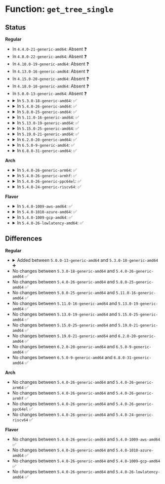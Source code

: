 # Function: <code>get_tree_single</code>

## Status
<b>Regular</b>
<ul>
<li>
In <code>4.4.0-21-generic-amd64</code>: Absent ❓
</li>
<li>
In <code>4.8.0-22-generic-amd64</code>: Absent ❓
</li>
<li>
In <code>4.10.0-19-generic-amd64</code>: Absent ❓
</li>
<li>
In <code>4.13.0-16-generic-amd64</code>: Absent ❓
</li>
<li>
In <code>4.15.0-20-generic-amd64</code>: Absent ❓
</li>
<li>
In <code>4.18.0-10-generic-amd64</code>: Absent ❓
</li>
<li>
In <code>5.0.0-13-generic-amd64</code>: Absent ❓
</li>
<li>
<details>
<summary>In <code>5.3.0-18-generic-amd64</code>: ✅</summary>

```c
int get_tree_single(struct fs_context * fc, int (*)(struct super_block *, struct fs_context *) fill_super)
```

```json
{
  "name": "get_tree_single",
  "collision_type": "Unique Global",
  "inline_type": "No",
  "funcs": [
    {
      "addr": 18446744071581791760,
      "name": "get_tree_single",
      "external": true,
      "loc": "fs/super.c:1206",
      "file": "fs/super.c",
      "inline": "seen, unknown",
      "caller_inline": [],
      "caller_func": [
        "fs/configfs/mount.c:configfs_get_tree",
        "fs/fuse/control.c:fuse_ctl_get_tree",
        "fs/efivarfs/super.c:efivarfs_get_tree",
        "security/inode.c:securityfs_get_tree",
        "security/selinux/selinuxfs.c:sel_get_tree",
        "security/smack/smackfs.c:smk_get_tree",
        "security/apparmor/apparmorfs.c:apparmorfs_get_tree"
      ]
    }
  ],
  "symbols": [
    {
      "addr": 18446744071581791760,
      "name": "get_tree_single",
      "section": ".text",
      "bind": "STB_GLOBAL",
      "size": 21
    }
  ]
}
```
</details>
</li>
<li>
<details>
<summary>In <code>5.4.0-26-generic-amd64</code>: ✅</summary>

```c
int get_tree_single(struct fs_context * fc, int (*)(struct super_block *, struct fs_context *) fill_super)
```

```json
{
  "name": "get_tree_single",
  "collision_type": "Unique Global",
  "inline_type": "No",
  "funcs": [
    {
      "addr": 18446744071581866304,
      "name": "get_tree_single",
      "external": true,
      "loc": "fs/super.c:1225",
      "file": "fs/super.c",
      "inline": "seen, unknown",
      "caller_inline": [],
      "caller_func": [
        "fs/configfs/mount.c:configfs_get_tree",
        "fs/fuse/control.c:fuse_ctl_get_tree",
        "fs/efivarfs/super.c:efivarfs_get_tree",
        "security/inode.c:securityfs_get_tree",
        "security/selinux/selinuxfs.c:sel_get_tree",
        "security/smack/smackfs.c:smk_get_tree",
        "security/apparmor/apparmorfs.c:apparmorfs_get_tree"
      ]
    }
  ],
  "symbols": [
    {
      "addr": 18446744071581866304,
      "name": "get_tree_single",
      "section": ".text",
      "bind": "STB_GLOBAL",
      "size": 21
    }
  ]
}
```
</details>
</li>
<li>
<details>
<summary>In <code>5.8.0-25-generic-amd64</code>: ✅</summary>

```c
int get_tree_single(struct fs_context * fc, int (*)(struct super_block *, struct fs_context *) fill_super)
```

```json
{
  "name": "get_tree_single",
  "collision_type": "Unique Global",
  "inline_type": "No",
  "funcs": [
    {
      "addr": 18446744071582090144,
      "name": "get_tree_single",
      "external": true,
      "loc": "fs/super.c:1225",
      "file": "fs/super.c",
      "inline": "seen, unknown",
      "caller_inline": [],
      "caller_func": [
        "fs/configfs/mount.c:configfs_get_tree",
        "fs/fuse/control.c:fuse_ctl_get_tree",
        "fs/efivarfs/super.c:efivarfs_get_tree",
        "security/inode.c:securityfs_get_tree",
        "security/selinux/selinuxfs.c:sel_get_tree",
        "security/smack/smackfs.c:smk_get_tree",
        "security/apparmor/apparmorfs.c:apparmorfs_get_tree"
      ]
    }
  ],
  "symbols": [
    {
      "addr": 18446744071582090144,
      "name": "get_tree_single",
      "section": ".text",
      "bind": "STB_GLOBAL",
      "size": 187
    }
  ]
}
```
</details>
</li>
<li>
<details>
<summary>In <code>5.11.0-16-generic-amd64</code>: ✅</summary>

```c
int get_tree_single(struct fs_context * fc, int (*)(struct super_block *, struct fs_context *) fill_super)
```

```json
{
  "name": "get_tree_single",
  "collision_type": "Unique Global",
  "inline_type": "No",
  "funcs": [
    {
      "addr": 18446744071582136368,
      "name": "get_tree_single",
      "external": true,
      "loc": "fs/super.c:1172",
      "file": "fs/super.c",
      "inline": "seen, unknown",
      "caller_inline": [],
      "caller_func": [
        "fs/configfs/mount.c:configfs_get_tree",
        "fs/fuse/control.c:fuse_ctl_get_tree",
        "fs/efivarfs/super.c:efivarfs_get_tree",
        "security/inode.c:securityfs_get_tree",
        "security/selinux/selinuxfs.c:sel_get_tree",
        "security/smack/smackfs.c:smk_get_tree",
        "security/apparmor/apparmorfs.c:apparmorfs_get_tree"
      ]
    }
  ],
  "symbols": [
    {
      "addr": 18446744071582136368,
      "name": "get_tree_single",
      "section": ".text",
      "bind": "STB_GLOBAL",
      "size": 187
    }
  ]
}
```
</details>
</li>
<li>
<details>
<summary>In <code>5.13.0-19-generic-amd64</code>: ✅</summary>

```c
int get_tree_single(struct fs_context * fc, int (*)(struct super_block *, struct fs_context *) fill_super)
```

```json
{
  "name": "get_tree_single",
  "collision_type": "Unique Global",
  "inline_type": "No",
  "funcs": [
    {
      "addr": 18446744071582160944,
      "name": "get_tree_single",
      "external": true,
      "loc": "fs/super.c:1174",
      "file": "fs/super.c",
      "inline": "seen, unknown",
      "caller_inline": [],
      "caller_func": [
        "fs/configfs/mount.c:configfs_get_tree",
        "fs/fuse/control.c:fuse_ctl_get_tree",
        "fs/efivarfs/super.c:efivarfs_get_tree",
        "security/inode.c:securityfs_get_tree",
        "security/selinux/selinuxfs.c:sel_get_tree",
        "security/smack/smackfs.c:smk_get_tree",
        "security/apparmor/apparmorfs.c:apparmorfs_get_tree"
      ]
    }
  ],
  "symbols": [
    {
      "addr": 18446744071582160944,
      "name": "get_tree_single",
      "section": ".text",
      "bind": "STB_GLOBAL",
      "size": 187
    }
  ]
}
```
</details>
</li>
<li>
<details>
<summary>In <code>5.15.0-25-generic-amd64</code>: ✅</summary>

```c
int get_tree_single(struct fs_context * fc, int (*)(struct super_block *, struct fs_context *) fill_super)
```

```json
{
  "name": "get_tree_single",
  "collision_type": "Unique Global",
  "inline_type": "No",
  "funcs": [
    {
      "addr": 18446744071582478112,
      "name": "get_tree_single",
      "external": true,
      "loc": "fs/super.c:1174",
      "file": "fs/super.c",
      "inline": "seen, unknown",
      "caller_inline": [],
      "caller_func": [
        "fs/configfs/mount.c:configfs_get_tree",
        "fs/fuse/control.c:fuse_ctl_get_tree",
        "fs/efivarfs/super.c:efivarfs_get_tree",
        "security/inode.c:securityfs_get_tree",
        "security/selinux/selinuxfs.c:sel_get_tree",
        "security/smack/smackfs.c:smk_get_tree",
        "security/apparmor/apparmorfs.c:apparmorfs_get_tree"
      ]
    }
  ],
  "symbols": [
    {
      "addr": 18446744071582478112,
      "name": "get_tree_single",
      "section": ".text",
      "bind": "STB_GLOBAL",
      "size": 187
    }
  ]
}
```
</details>
</li>
<li>
<details>
<summary>In <code>5.19.0-21-generic-amd64</code>: ✅</summary>

```c
int get_tree_single(struct fs_context * fc, int (*)(struct super_block *, struct fs_context *) fill_super)
```

```json
{
  "name": "get_tree_single",
  "collision_type": "Unique Global",
  "inline_type": "No",
  "funcs": [
    {
      "addr": 18446744071582998960,
      "name": "get_tree_single",
      "external": true,
      "loc": "fs/super.c:1173",
      "file": "fs/super.c",
      "inline": "seen, unknown",
      "caller_inline": [],
      "caller_func": [
        "fs/configfs/mount.c:configfs_get_tree",
        "fs/fuse/control.c:fuse_ctl_get_tree",
        "fs/efivarfs/super.c:efivarfs_get_tree",
        "security/inode.c:securityfs_get_tree",
        "security/selinux/selinuxfs.c:sel_get_tree",
        "security/smack/smackfs.c:smk_get_tree",
        "security/apparmor/apparmorfs.c:apparmorfs_get_tree"
      ]
    }
  ],
  "symbols": [
    {
      "addr": 18446744071582998960,
      "name": "get_tree_single",
      "section": ".text",
      "bind": "STB_GLOBAL",
      "size": 176
    }
  ]
}
```
</details>
</li>
<li>
<details>
<summary>In <code>6.2.0-20-generic-amd64</code>: ✅</summary>

```c
int get_tree_single(struct fs_context * fc, int (*)(struct super_block *, struct fs_context *) fill_super)
```

```json
{
  "name": "get_tree_single",
  "collision_type": "Unique Global",
  "inline_type": "No",
  "funcs": [
    {
      "addr": 18446744071583562992,
      "name": "get_tree_single",
      "external": true,
      "loc": "fs/super.c:1174",
      "file": "fs/super.c",
      "inline": "seen, unknown",
      "caller_inline": [],
      "caller_func": [
        "fs/configfs/mount.c:configfs_get_tree",
        "fs/fuse/control.c:fuse_ctl_get_tree",
        "fs/efivarfs/super.c:efivarfs_get_tree",
        "security/inode.c:securityfs_get_tree",
        "security/selinux/selinuxfs.c:sel_get_tree",
        "security/smack/smackfs.c:smk_get_tree",
        "security/apparmor/apparmorfs.c:apparmorfs_get_tree"
      ]
    }
  ],
  "symbols": [
    {
      "addr": 18446744071583562992,
      "name": "get_tree_single",
      "section": ".text",
      "bind": "STB_GLOBAL",
      "size": 40
    }
  ]
}
```
</details>
</li>
<li>
<details>
<summary>In <code>6.5.0-9-generic-amd64</code>: ✅</summary>

```c
int get_tree_single(struct fs_context * fc, int (*)(struct super_block *, struct fs_context *) fill_super)
```

```json
{
  "name": "get_tree_single",
  "collision_type": "Unique Global",
  "inline_type": "No",
  "funcs": [
    {
      "addr": 18446744071583779296,
      "name": "get_tree_single",
      "external": true,
      "loc": "fs/super.c:1185",
      "file": "fs/super.c",
      "inline": "seen, unknown",
      "caller_inline": [],
      "caller_func": [
        "fs/configfs/mount.c:configfs_get_tree",
        "fs/fuse/control.c:fuse_ctl_get_tree",
        "fs/efivarfs/super.c:efivarfs_get_tree",
        "security/inode.c:securityfs_get_tree",
        "security/selinux/selinuxfs.c:sel_get_tree",
        "security/smack/smackfs.c:smk_get_tree",
        "security/apparmor/apparmorfs.c:apparmorfs_get_tree"
      ]
    }
  ],
  "symbols": [
    {
      "addr": 18446744071583779296,
      "name": "get_tree_single",
      "section": ".text",
      "bind": "STB_GLOBAL",
      "size": 40
    }
  ]
}
```
</details>
</li>
<li>
<details>
<summary>In <code>6.8.0-31-generic-amd64</code>: ✅</summary>

```c
int get_tree_single(struct fs_context * fc, int (*)(struct super_block *, struct fs_context *) fill_super)
```

```json
{
  "name": "get_tree_single",
  "collision_type": "Unique Global",
  "inline_type": "No",
  "funcs": [
    {
      "addr": 18446744071583981904,
      "name": "get_tree_single",
      "external": true,
      "loc": "fs/super.c:1291",
      "file": "fs/super.c",
      "inline": "seen, unknown",
      "caller_inline": [],
      "caller_func": [
        "fs/configfs/mount.c:configfs_get_tree",
        "fs/fuse/control.c:fuse_ctl_get_tree",
        "fs/efivarfs/super.c:efivarfs_get_tree",
        "security/inode.c:securityfs_get_tree",
        "security/selinux/selinuxfs.c:sel_get_tree",
        "security/smack/smackfs.c:smk_get_tree",
        "security/apparmor/apparmorfs.c:apparmorfs_get_tree"
      ]
    }
  ],
  "symbols": [
    {
      "addr": 18446744071583981904,
      "name": "get_tree_single",
      "section": ".text",
      "bind": "STB_GLOBAL",
      "size": 155
    }
  ]
}
```
</details>
</li>
</ul>
<b>Arch</b>
<ul>
<li>
<details>
<summary>In <code>5.4.0-26-generic-arm64</code>: ✅</summary>

```c
int get_tree_single(struct fs_context * fc, int (*)(struct super_block *, struct fs_context *) fill_super)
```

```json
{
  "name": "get_tree_single",
  "collision_type": "Unique Global",
  "inline_type": "No",
  "funcs": [
    {
      "addr": 18446603336493337888,
      "name": "get_tree_single",
      "external": true,
      "loc": "fs/super.c:1225",
      "file": "fs/super.c",
      "inline": "seen, unknown",
      "caller_inline": [],
      "caller_func": [
        "fs/configfs/mount.c:configfs_get_tree",
        "fs/fuse/control.c:fuse_ctl_get_tree",
        "fs/efivarfs/super.c:efivarfs_get_tree",
        "security/inode.c:securityfs_get_tree",
        "security/selinux/selinuxfs.c:sel_get_tree",
        "security/smack/smackfs.c:smk_get_tree",
        "security/apparmor/apparmorfs.c:apparmorfs_get_tree"
      ]
    }
  ],
  "symbols": [
    {
      "addr": 18446603336493337888,
      "name": "get_tree_single",
      "section": ".text",
      "bind": "STB_GLOBAL",
      "size": 56
    }
  ]
}
```
</details>
</li>
<li>
<details>
<summary>In <code>5.4.0-26-generic-armhf</code>: ✅</summary>

```c
int get_tree_single(struct fs_context * fc, int (*)(struct super_block *, struct fs_context *) fill_super)
```

```json
{
  "name": "get_tree_single",
  "collision_type": "Unique Global",
  "inline_type": "No",
  "funcs": [
    {
      "addr": 3226932024,
      "name": "get_tree_single",
      "external": true,
      "loc": "fs/super.c:1225",
      "file": "fs/super.c",
      "inline": "seen, unknown",
      "caller_inline": [],
      "caller_func": [
        "fs/configfs/mount.c:configfs_get_tree",
        "fs/fuse/control.c:fuse_ctl_get_tree",
        "fs/efivarfs/super.c:efivarfs_get_tree",
        "security/inode.c:securityfs_get_tree",
        "security/selinux/selinuxfs.c:sel_get_tree",
        "security/smack/smackfs.c:smk_get_tree",
        "security/apparmor/apparmorfs.c:apparmorfs_get_tree"
      ]
    }
  ],
  "symbols": [
    {
      "addr": 3226932024,
      "name": "get_tree_single",
      "section": ".text",
      "bind": "STB_GLOBAL",
      "size": 36
    }
  ]
}
```
</details>
</li>
<li>
<details>
<summary>In <code>5.4.0-26-generic-ppc64el</code>: ✅</summary>

```c
int get_tree_single(struct fs_context * fc, int (*)(struct super_block *, struct fs_context *) fill_super)
```

```json
{
  "name": "get_tree_single",
  "collision_type": "Unique Global",
  "inline_type": "No",
  "funcs": [
    {
      "addr": 13835058055286881424,
      "name": "get_tree_single",
      "external": true,
      "loc": "fs/super.c:1225",
      "file": "fs/super.c",
      "inline": "seen, unknown",
      "caller_inline": [],
      "caller_func": [
        "fs/configfs/mount.c:configfs_get_tree",
        "fs/fuse/control.c:fuse_ctl_get_tree",
        "security/inode.c:securityfs_get_tree",
        "security/selinux/selinuxfs.c:sel_get_tree",
        "security/smack/smackfs.c:smk_get_tree",
        "security/apparmor/apparmorfs.c:apparmorfs_get_tree"
      ]
    }
  ],
  "symbols": [
    {
      "addr": 13835058055286881424,
      "name": "get_tree_single",
      "section": ".text",
      "bind": "STB_GLOBAL",
      "size": 28
    }
  ]
}
```
</details>
</li>
<li>
<details>
<summary>In <code>5.4.0-24-generic-riscv64</code>: ✅</summary>

```c
int get_tree_single(struct fs_context * fc, int (*)(struct super_block *, struct fs_context *) fill_super)
```

```json
{
  "name": "get_tree_single",
  "collision_type": "Unique Global",
  "inline_type": "No",
  "funcs": [
    {
      "addr": 18446743936273068626,
      "name": "get_tree_single",
      "external": true,
      "loc": "fs/super.c:1225",
      "file": "fs/super.c",
      "inline": "seen, unknown",
      "caller_inline": [],
      "caller_func": [
        "fs/configfs/mount.c:configfs_get_tree",
        "fs/fuse/control.c:fuse_ctl_get_tree",
        "security/inode.c:securityfs_get_tree",
        "security/selinux/selinuxfs.c:sel_get_tree",
        "security/smack/smackfs.c:smk_get_tree",
        "security/apparmor/apparmorfs.c:apparmorfs_get_tree"
      ]
    }
  ],
  "symbols": [
    {
      "addr": 18446743936273068626,
      "name": "get_tree_single",
      "section": ".text",
      "bind": "STB_GLOBAL",
      "size": 52
    }
  ]
}
```
</details>
</li>
</ul>
<b>Flavor</b>
<ul>
<li>
<details>
<summary>In <code>5.4.0-1009-aws-amd64</code>: ✅</summary>

```c
int get_tree_single(struct fs_context * fc, int (*)(struct super_block *, struct fs_context *) fill_super)
```

```json
{
  "name": "get_tree_single",
  "collision_type": "Unique Global",
  "inline_type": "No",
  "funcs": [
    {
      "addr": 18446744071581835040,
      "name": "get_tree_single",
      "external": true,
      "loc": "fs/super.c:1225",
      "file": "fs/super.c",
      "inline": "seen, unknown",
      "caller_inline": [],
      "caller_func": [
        "fs/configfs/mount.c:configfs_get_tree",
        "fs/fuse/control.c:fuse_ctl_get_tree",
        "fs/efivarfs/super.c:efivarfs_get_tree",
        "security/inode.c:securityfs_get_tree",
        "security/selinux/selinuxfs.c:sel_get_tree",
        "security/smack/smackfs.c:smk_get_tree",
        "security/apparmor/apparmorfs.c:apparmorfs_get_tree"
      ]
    }
  ],
  "symbols": [
    {
      "addr": 18446744071581835040,
      "name": "get_tree_single",
      "section": ".text",
      "bind": "STB_GLOBAL",
      "size": 21
    }
  ]
}
```
</details>
</li>
<li>
<details>
<summary>In <code>5.4.0-1010-azure-amd64</code>: ✅</summary>

```c
int get_tree_single(struct fs_context * fc, int (*)(struct super_block *, struct fs_context *) fill_super)
```

```json
{
  "name": "get_tree_single",
  "collision_type": "Unique Global",
  "inline_type": "No",
  "funcs": [
    {
      "addr": 18446744071581772704,
      "name": "get_tree_single",
      "external": true,
      "loc": "fs/super.c:1225",
      "file": "fs/super.c",
      "inline": "seen, unknown",
      "caller_inline": [],
      "caller_func": [
        "fs/configfs/mount.c:configfs_get_tree",
        "fs/fuse/control.c:fuse_ctl_get_tree",
        "fs/efivarfs/super.c:efivarfs_get_tree",
        "security/inode.c:securityfs_get_tree",
        "security/selinux/selinuxfs.c:sel_get_tree",
        "security/smack/smackfs.c:smk_get_tree",
        "security/apparmor/apparmorfs.c:apparmorfs_get_tree"
      ]
    }
  ],
  "symbols": [
    {
      "addr": 18446744071581772704,
      "name": "get_tree_single",
      "section": ".text",
      "bind": "STB_GLOBAL",
      "size": 21
    }
  ]
}
```
</details>
</li>
<li>
<details>
<summary>In <code>5.4.0-1009-gcp-amd64</code>: ✅</summary>

```c
int get_tree_single(struct fs_context * fc, int (*)(struct super_block *, struct fs_context *) fill_super)
```

```json
{
  "name": "get_tree_single",
  "collision_type": "Unique Global",
  "inline_type": "No",
  "funcs": [
    {
      "addr": 18446744071581826352,
      "name": "get_tree_single",
      "external": true,
      "loc": "fs/super.c:1225",
      "file": "fs/super.c",
      "inline": "seen, unknown",
      "caller_inline": [],
      "caller_func": [
        "fs/configfs/mount.c:configfs_get_tree",
        "fs/fuse/control.c:fuse_ctl_get_tree",
        "fs/efivarfs/super.c:efivarfs_get_tree",
        "security/inode.c:securityfs_get_tree",
        "security/selinux/selinuxfs.c:sel_get_tree",
        "security/smack/smackfs.c:smk_get_tree",
        "security/apparmor/apparmorfs.c:apparmorfs_get_tree"
      ]
    }
  ],
  "symbols": [
    {
      "addr": 18446744071581826352,
      "name": "get_tree_single",
      "section": ".text",
      "bind": "STB_GLOBAL",
      "size": 21
    }
  ]
}
```
</details>
</li>
<li>
<details>
<summary>In <code>5.4.0-26-lowlatency-amd64</code>: ✅</summary>

```c
int get_tree_single(struct fs_context * fc, int (*)(struct super_block *, struct fs_context *) fill_super)
```

```json
{
  "name": "get_tree_single",
  "collision_type": "Unique Global",
  "inline_type": "No",
  "funcs": [
    {
      "addr": 18446744071581895536,
      "name": "get_tree_single",
      "external": true,
      "loc": "fs/super.c:1225",
      "file": "fs/super.c",
      "inline": "seen, unknown",
      "caller_inline": [],
      "caller_func": [
        "fs/configfs/mount.c:configfs_get_tree",
        "fs/fuse/control.c:fuse_ctl_get_tree",
        "fs/efivarfs/super.c:efivarfs_get_tree",
        "security/inode.c:securityfs_get_tree",
        "security/selinux/selinuxfs.c:sel_get_tree",
        "security/smack/smackfs.c:smk_get_tree",
        "security/apparmor/apparmorfs.c:apparmorfs_get_tree"
      ]
    }
  ],
  "symbols": [
    {
      "addr": 18446744071581895536,
      "name": "get_tree_single",
      "section": ".text",
      "bind": "STB_GLOBAL",
      "size": 21
    }
  ]
}
```
</details>
</li>
</ul>

## Differences
<b>Regular</b>
<ul>
<li>
<details>
<summary>Added between <code>5.0.0-13-generic-amd64</code> and <code>5.3.0-18-generic-amd64</code> ➕</summary>

```c
int get_tree_single(struct fs_context * fc, int (*)(struct super_block *, struct fs_context *) fill_super)
```
</details>
</li>
<li>
No changes between <code>5.3.0-18-generic-amd64</code> and <code>5.4.0-26-generic-amd64</code> ✅
</li>
<li>
No changes between <code>5.4.0-26-generic-amd64</code> and <code>5.8.0-25-generic-amd64</code> ✅
</li>
<li>
No changes between <code>5.8.0-25-generic-amd64</code> and <code>5.11.0-16-generic-amd64</code> ✅
</li>
<li>
No changes between <code>5.11.0-16-generic-amd64</code> and <code>5.13.0-19-generic-amd64</code> ✅
</li>
<li>
No changes between <code>5.13.0-19-generic-amd64</code> and <code>5.15.0-25-generic-amd64</code> ✅
</li>
<li>
No changes between <code>5.15.0-25-generic-amd64</code> and <code>5.19.0-21-generic-amd64</code> ✅
</li>
<li>
No changes between <code>5.19.0-21-generic-amd64</code> and <code>6.2.0-20-generic-amd64</code> ✅
</li>
<li>
No changes between <code>6.2.0-20-generic-amd64</code> and <code>6.5.0-9-generic-amd64</code> ✅
</li>
<li>
No changes between <code>6.5.0-9-generic-amd64</code> and <code>6.8.0-31-generic-amd64</code> ✅
</li>
</ul>
<b>Arch</b>
<ul>
<li>
No changes between <code>5.4.0-26-generic-amd64</code> and <code>5.4.0-26-generic-arm64</code> ✅
</li>
<li>
No changes between <code>5.4.0-26-generic-amd64</code> and <code>5.4.0-26-generic-armhf</code> ✅
</li>
<li>
No changes between <code>5.4.0-26-generic-amd64</code> and <code>5.4.0-26-generic-ppc64el</code> ✅
</li>
<li>
No changes between <code>5.4.0-26-generic-amd64</code> and <code>5.4.0-24-generic-riscv64</code> ✅
</li>
</ul>
<b>Flavor</b>
<ul>
<li>
No changes between <code>5.4.0-26-generic-amd64</code> and <code>5.4.0-1009-aws-amd64</code> ✅
</li>
<li>
No changes between <code>5.4.0-26-generic-amd64</code> and <code>5.4.0-1010-azure-amd64</code> ✅
</li>
<li>
No changes between <code>5.4.0-26-generic-amd64</code> and <code>5.4.0-1009-gcp-amd64</code> ✅
</li>
<li>
No changes between <code>5.4.0-26-generic-amd64</code> and <code>5.4.0-26-lowlatency-amd64</code> ✅
</li>
</ul>
